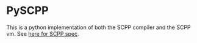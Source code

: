 # PySCPP

This is a python implementation of both the SCPP compiler and the SCPP vm. See [here for SCPP spec](www.github.com/Its-Jakey/SCPP).
